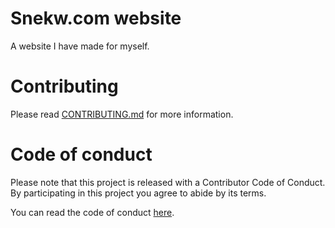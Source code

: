 # Snekw.com website

A website I have made for myself.

# Contributing

Please read [CONTRIBUTING.md](CONTRIBUTING.md) for more information.

# Code of conduct

Please note that this project is released with a Contributor Code of Conduct.
By participating in this project you agree to abide by its terms.

You can read the code of conduct [here](CODE_OF_CONDUCT.md).